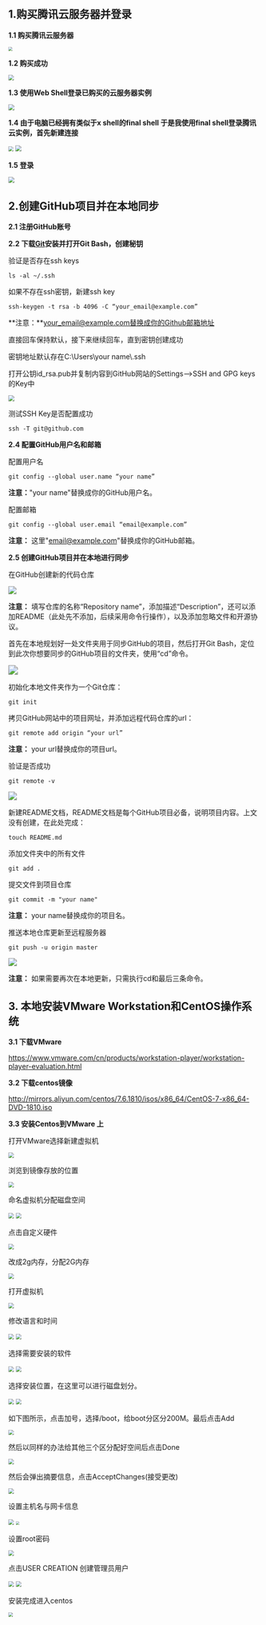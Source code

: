 ## **1.购买腾讯云服务器并登录**

**1.1 购买腾讯云服务器**

<img src="./image/1.png" style="zoom:50%;" />

**1.2 购买成功**

<img src="./image/2.png" style="zoom: 70%;" />

**1.3 使用Web Shell登录已购买的云服务器实例**

<img src="./image/3.png" style="zoom: 75%;" />

**1.4 由于电脑已经拥有类似于x shell的final shell 于是我使用final shell登录腾讯云实例，首先新建连接**

<img src="./image/4.png" style="zoom: 60%;" />

<img src="./image/5.png" style="zoom: 75%;" />

**1.5 登录**

<img src="./image/6.png" style="zoom: 76%;" />



## **2.创建GitHub项目并在本地同步**

**2.1 注册GitHub账号**

**2.2 下载[**Git**](https://git-scm.com/downloads)安装并打开Git Bash，创建秘钥**

验证是否存在ssh keys

```
ls -al ~/.ssh
```

如果不存在ssh密钥，新建ssh key

```
ssh-keygen -t rsa -b 4096 -C “your_email@example.com”
```

**注意：**your_email@example.com替换成你的Github邮箱地址

直接回车保持默认，接下来继续回车，直到密钥创建成功

密钥地址默认存在C:\Users\your  name\\.ssh

打开公钥id_rsa.pub并复制内容到GitHub网站的Settings–>SSH and GPG keys的Key中

<img src="./image/8.png" style="zoom: 75%;" />

测试SSH Key是否配置成功

```
ssh -T git@github.com
```

**2.4 配置GitHub用户名和邮箱**

配置用户名

```
git config --global user.name “your name”
```

**注意：**"your name"替换成你的GitHub用户名。

配置邮箱

```
git config --global user.email “email@example.com”
```

**注意：** 这里"email@example.com"替换成你的GitHub邮箱。



**2.5 创建GitHub项目并在本地进行同步**

在GitHub创建新的代码仓库

![](./image/9.png)

**注意：** 填写仓库的名称“Repository name”，添加描述“Description”，还可以添加README（此处先不添加，后续采用命令行操作），以及添加忽略文件和开源协议。

首先在本地规划好一处文件夹用于同步GitHub的项目，然后打开Git Bash，定位到此次你想要同步的GitHub项目的文件夹，使用“cd”命令。

<img src="./image/10.png" style="zoom:120%;" />

初始化本地文件夹作为一个Git仓库：

```
git init
```

拷贝GitHub网站中的项目网址，并添加远程代码仓库的url：

```
git remote add origin “your url”
```

**注意：** your url替换成你的项目url。

验证是否成功

```
git remote -v
```

<img src="./image/11.png" style="zoom:104%;" />

新建README文档，README文档是每个GitHub项目必备，说明项目内容。上文没有创建，在此处完成：

```
touch README.md
```

添加文件夹中的所有文件

```
git add .
```

提交文件到项目仓库

```
git commit -m "your name"
```

**注意：** your name替换成你的项目名。

推送本地仓库更新至远程服务器

```
git push -u origin master
```

<img src="./image/12.png" style="zoom:104%;" />

**注意：** 如果需要再次在本地更新，只需执行cd和最后三条命令。

## **3. 本地安装VMware Workstation和CentOS操作系统**

**3.1 下载VMware**

https://www.vmware.com/cn/products/workstation-player/workstation-player-evaluation.html

**3.2 下载centos镜像**

http://mirrors.aliyun.com/centos/7.6.1810/isos/x86_64/CentOS-7-x86_64-DVD-1810.iso

**3.3 安装Centos到VMware 上**

打开VMware选择新建虚拟机

<img src="./image/13.png" style="zoom:68%;" />

浏览到镜像存放的位置

<img src="./image/14.png" style="zoom:68%;" />

命名虚拟机分配磁盘空间

<img src="./image/15.png" style="zoom:68%;" />

<img src="./image/16.png" style="zoom:68%;" />

点击自定义硬件

<img src="./image/17.png" style="zoom:68%;" />

改成2g内存，分配2G内存

<img src="./image/18.png" style="zoom:68%;" />

打开虚拟机

<img src="./image/19.png" style="zoom:68%;" />

修改语言和时间

<img src="./image/20.png" style="zoom:68%;" />

<img src="./image/21.png" style="zoom:68%;" />

选择需要安装的软件

<img src="./image/22.png" style="zoom:68%;" />

<img src="./image/23.png" style="zoom:68%;" />

选择安装位置，在这里可以进行磁盘划分。

<img src="./image/24.png" style="zoom:68%;" />

<img src="./image/25.png" style="zoom:68%;" />

如下图所示，点击加号，选择/boot，给boot分区分200M。最后点击Add

<img src="./image/26.png" style="zoom:68%;" />

然后以同样的办法给其他三个区分配好空间后点击Done

<img src="./image/27.png" style="zoom:68%;" />

然后会弹出摘要信息，点击AcceptChanges(接受更改)

<img src="./image/28.png" style="zoom:68%;" />

设置主机名与网卡信息

<img src="./image/33.png" style="zoom:68%;" />

<img src="./image/34.png" style="zoom:43%;" />

设置root密码

<img src="./image/29.png" style="zoom:68%;" />

点击USER CREATION 创建管理员用户

<img src="./image/30.png" style="zoom:68%;" />

<img src="./image/31.png" style="zoom:68%;" />

安装完成进入centos

<img src="./image/35.png" style="zoom:54%;" />
